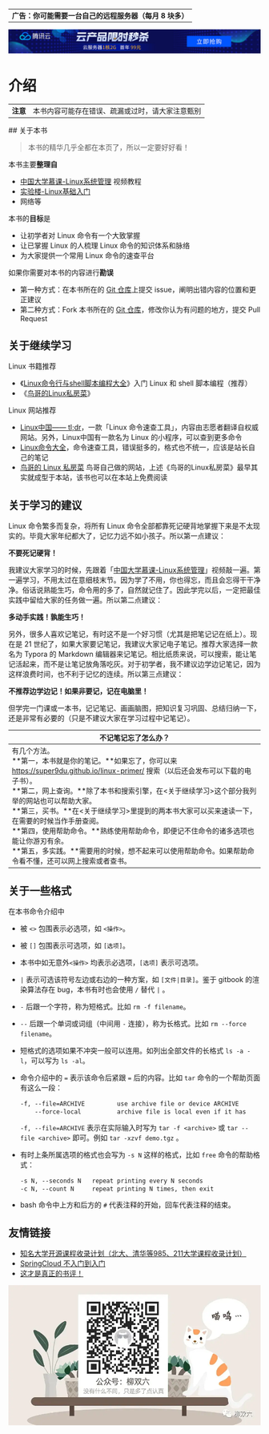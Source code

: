 <table>
    <tr><td><strong>广告：你可能需要一台自己的远程服务器（每月 8 块多）</strong></td></tr>
</table>

<a href="https://curl.qcloud.com/iTI9549b">![image-20201213232918801](README.assets/image-20201213232918801.png)</a>

# 介绍

<table>
    <tr>
        <td><strong>注意</strong></td>
        <td>本书内容可能存在错误、疏漏或过时，请大家注意甄别</td>
    </tr>
</table>
## 关于本书

> 本书的精华几乎全都在本页了，所以一定要好好看！

本书主要**整理自**

* [中国大学慕课-Linux系统管理](https://www.icourse163.org/course/NBCC-437004?tid=1002729007) 视频教程
* [实验楼-Linux基础入门](https://www.shiyanlou.com/courses/1)
* 网络等

本书的**目标**是

* 让初学者对 Linux 命令有一个大致掌握
* 让已掌握 Linux 的人梳理 Linux 命令的知识体系和脉络
* 为大家提供一个常用 Linux 命令的速查平台

如果你需要对本书的内容进行**勘误**

* 第一种方式：在本书所在的 [Git 仓库](https://github.com/super-9du/linux-primer)上提交 issue，阐明出错内容的位置和更正建议
* 第二种方式：Fork 本书所在的 [Git 仓库](https://github.com/super-9du/linux-primer)，修改你认为有问题的地方，提交 Pull Request

## 关于继续学习

Linux 书籍推荐

* 《[Linux命令行与shell脚本编程大全](https://www.douban.com/doubanapp/dispatch/book/26854226)》入门 Linux 和 shell 脚本编程（推荐）
* 《[鸟哥的Linux私房菜](https://www.douban.com/doubanapp/dispatch/book/30359954)》

Linux 网站推荐

* [Linux中国—— tl;dr](https://tldr.linux.cn/cmd/chown)，一款「Linux 命令速查工具」，内容由志愿者翻译自权威网站。另外，Linux中国有一款名为 Linux 的小程序，可以查到更多命令
* [Linux命令大全](https://man.linuxde.net/)，命令速查工具，错误挺多的，格式也不统一，应该是站长自己的笔记
* [鸟哥的 Linux 私房菜](http://linux.vbird.org/) 鸟哥自己做的网站，上述《鸟哥的Linux私房菜》最早其实就成型于本站，该书也可以在本站上免费阅读

## 关于学习的建议

Linux 命令繁多而复杂，将所有 Linux 命令全部都靠死记硬背地掌握下来是不太现实的。毕竟大家年纪都大了，记忆力远不如小孩子。所以第一点建议：

**不要死记硬背！**

我建议大家学习的时候，先跟着「[中国大学慕课-Linux系统管理](https://www.icourse163.org/course/NBCC-437004?tid=1002729007)」视频敲一遍。第一遍学习，不用太过在意细枝末节。因为学了不用，你也得忘，而且会忘得干干净净。俗话说熟能生巧，命令用的多了，自然就记住了。因此学完以后，一定把最佳实践中留给大家的任务做一遍。所以第二点建议：

**多动手实践！孰能生巧！**

另外，很多人喜欢记笔记，有时这不是一个好习惯（尤其是把笔记记在纸上）。现在是 21 世纪了，如果大家要记笔记，我建议大家记电子笔记。推荐大家选择一款名为 Typora 的 Markdown 编辑器来记笔记。相比纸质来说，可以搜索，能让笔记活起来，而不是让笔记放角落吃灰。对于初学者，我不建议边学边记笔记，因为这样浪费时间，也不利于记忆的连续。所以第三点建议：

**不推荐边学边记！如果非要记，记在电脑里！**

但学完一门课或一本书，记记笔记、画画脑图，把知识复习巩固、总结归纳一下，还是非常有必要的（只是不建议大家在学习过程中记笔记）。

| 不记笔记忘了怎么办？                                         |
| ------------------------------------------------------------ |
| 有几个方法。<br />**第一，本书就是你的笔记。**如果忘了，你可以来 https://super9du.github.io/linux-primer/ 搜索（以后还会发布可以下载的电子书）。<br />**第二，网上查询。**除了本书和搜索引擎，在<关于继续学习>这个部分我列举的网站也可以帮助大家。<br />**第三，买书。**在<关于继续学习>里提到的两本书大家可以买来速读一下，在需要的时候当作手册查阅。<br />**第四，使用帮助命令。**熟练使用帮助命令，即便记不住命令的诸多选项也能让你游刃有余。<br />**第五，多实践。**需要用的时候，想不起来可以使用帮助命令。如果帮助命令看不懂，还可以网上搜索或者查书。 |

## 关于一些格式

在本书命令介绍中

* 被 `<>` 包围表示必选项，如 `<操作>`。

* 被 `[]` 包围表示可选项，如 `[选项]`。

* 本书中如无意外`<操作>` 均表示必选项，`[选项]` 表示可选项。

* `|` 表示可选该符号左边或右边的一种方案，如 `[文件|目录]`。鉴于 gitbook 的渲染算法存在 bug，本书有时也会使用 `/` 替代 `|` 。

* `-` 后跟一个字符，称为短格式。比如 `rm -f filename`。

* `--` 后跟一个单词或词组（中间用 `-` 连接），称为长格式。比如 `rm --force filename`。

* 短格式的选项如果不冲突一般可以连用。如列出全部文件的长格式 `ls -a -l`，可以写为 `ls -al`。

* 命令介绍中的 `=` 表示该命令后紧跟 `=` 后的内容。比如 `tar` 命令的一个帮助页面有这么一段：

  ```
  -f, --file=ARCHIVE         use archive file or device ARCHIVE
      --force-local          archive file is local even if it has 
  ```

  `-f, --file=ARCHIVE` 表示在实际输入时写为 `tar -f <archive>` 或 `tar --file <archive>` 即可。例如 `tar -xzvf demo.tgz` 。
  
* 有时上条所属选项的格式也会写为 `-s N` 这样的格式，比如 `free` 命令的帮助格式：

  ```
  -s N, --seconds N   repeat printing every N seconds
  -c N, --count N     repeat printing N times, then exit
  ```

* bash 命令中上方和后方的 `#` 代表注释的开始，回车代表注释的结束。

## 友情链接

- [知名大学开源课程收录计划（北大、清华等985、211大学课程收录计划）](https://github.com/super9du/ggs-ddu)
- [SpringCloud 不入门到入门](https://github.com/super9du/mycloud2020)
- [这才是真正的书评！](https://book.douban.com/review/12437882/)

![img](README.assets/4281364.webp)
